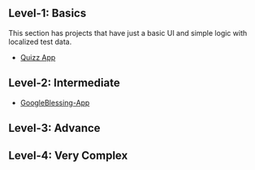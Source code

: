 ## Level-1: Basics
This section has projects that have just a basic UI and simple logic with localized test data.
- [Quizz App](https://github.com/haroonkhan9426/Quizzler)

## Level-2: Intermediate
- [GoogleBlessing-App](https://github.com/uzairleo/GoogleBlessings)
## Level-3: Advance
## Level-4: Very Complex
